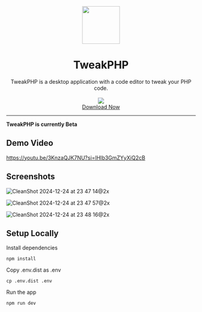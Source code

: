 <div align="center">
  <img src="https://github.com/user-attachments/assets/662ad228-c169-4fd3-ae42-1369f65dff27" width="100px"/>
</div>

<div align="center">
  <h1>TweakPHP</h1>
</div>

<div align="center">
  TweakPHP is a desktop application with a code editor to tweak your PHP code.
</div>

<br>

<div align="center">
  <img src="https://img.shields.io/github/downloads/hebertcisco/tweakphp/total" />
</div>

<div align="center">
  <a href="https://github.com/hebertcisco/tweakphp/releases">Download Now</a>
</div>

<hr>

**TweakPHP is currently Beta**

## Demo Video

https://youtu.be/3KnzaQJK7NU?si=lHIb3GmZYyXiQ2cB

## Screenshots

![CleanShot 2024-12-24 at 23 47 14@2x](https://github.com/user-attachments/assets/5bfc207f-b016-4373-b9fb-547385c46089)

![CleanShot 2024-12-24 at 23 47 57@2x](https://github.com/user-attachments/assets/6294a1e6-5d43-4181-b509-61a598dc2405)

![CleanShot 2024-12-24 at 23 48 16@2x](https://github.com/user-attachments/assets/cb119abe-b576-4da2-a6c6-9445578828af)

## Setup Locally

Install dependencies

```
npm install
```

Copy .env.dist as .env

```
cp .env.dist .env
```

Run the app

```
npm run dev
```
